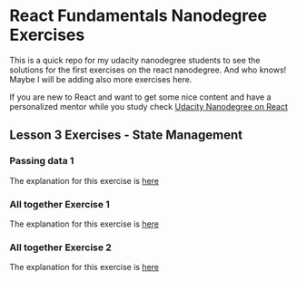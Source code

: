 # React Fundamentals Nanodegree Exercises

This is a quick repo for my udacity nanodegree students to see the solutions for
the first exercises on the react nanodegree. And who knows! Maybe I will be adding
also more exercises here.

If you are new to React and want to get some nice content and have a personalized
mentor while you study check [Udacity Nanodegree on React](https://www.udacity.com/course/react-nanodegree--nd019)

## Lesson 3 Exercises - State Management

### Passing data 1

The explanation for this exercise is [here](/src/components/PaddingData1/README.md)

### All together Exercise 1

The explanation for this exercise is [here](/src/components/AllTogetherExercise1/README.md)

### All together Exercise 2

The explanation for this exercise is [here](/src/components/AllTogetherExercise2/README.md)
